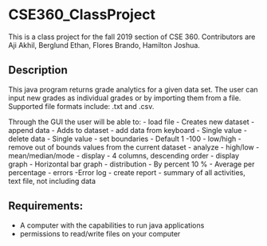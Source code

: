 # CSE360_ClassProject
This is a class project for the fall 2019 section of CSE 360. Contributors are Aji Akhil, Berglund Ethan, Flores Brando, Hamilton Joshua.

## Description
This java program returns grade analytics for a given data set. The user can input new grades as individual grades or by importing them from a file. Supported file formats include: .txt and .csv. 

Through the GUI the user will be able to: 
	- load file
		- Creates new dataset
	- append data
		- Adds to dataset
	- add data from keyboard
		- Single value
	- delete data
		- Single value
	- set boundaries
		- Default 1 -100
		- low/high
		- remove out of bounds values from the current dataset
	- analyze
		- high/low
		- mean/median/mode
	- display
		- 4 columns, descending order
	- display graph
		- Horizontal bar graph
	- distribution
		- By percent 10 %
		- Average per percentage
	- errors
		-Error log
	- create report
		- summary of all activities, text file, not including data

## Requirements: 
- A computer with the capabilities to run java applications
- permissions to read/write files on your computer
